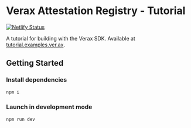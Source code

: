 # Verax Attestation Registry - Tutorial

[![Netlify Status](https://api.netlify.com/api/v1/badges/4ffcae17-34f3-41bf-8c1d-534dc70a4730/deploy-status)](https://app.netlify.com/sites/verax-tutorial/deploys)

A tutorial for building with the Verax SDK.
Available at [tutorial.examples.ver.ax](https://tutorial.examples.ver.ax).

## Getting Started

### Install dependencies

```bash
npm i
```

### Launch in development mode

```bash
npm run dev
```
